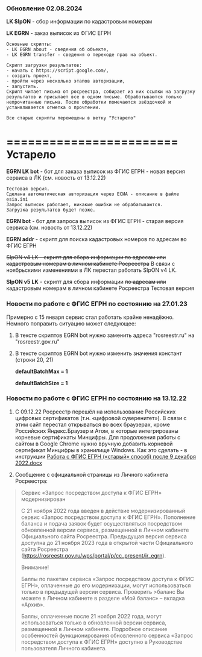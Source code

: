 ### Обновление 02.08.2024

**LK SIpON** - сбор информации по кадастровым номерам

**LK EGRN** - заказ выписок из ФГИС ЕГРН
    
    Основные скрипты:
    - LK EGRN about - сведения об объекте,
    - LK EGRN transfer - сведения о переходе прав на объект.
    
    Скрипт загрузки результатов:
    - начать с https://script.google.com/, 
    - создать проект,
    - пройти через несколько этапов авторизации,
    - запустить.
    Скрипт читает письма от росреестра, собирает из них ссылки на загрузку результатов и присылает все в одном письме. Обработываются только непрочитанные письма. После обработки помечаются звёздочкой и устанвливается отметка о прочтении.

    Все старые скрипты перемещены в ветку "Устарело"

========================
Устарело
========================

**EGRN LK bot** - бот для заказа выписок из ФГИС ЕГРН - новая версия сервиса в ЛК (см. новость от 13.12.22)

    Тестовая версия. 
    Сделана автоматическая авторизация через ЕСИА - описание в файле esia.ini
    Запрос выписок работает, никакие ошибки не обрабатываются. 
    Загрузка результатов будет позже.

**EGRN bot** - бот для запроса выписок из ФГИС ЕГРН - старая версия сервиса (см. новость от 13.12.22)

**EGRN addr** - скрипт для поиска кадастровых номеров по адресам во ФГИС ЕГРН

~~SIpON v4 LK - скрипт для сбора информации по адресам или кадастровым номерам в личном кабинете Росреестра~~
В связи с ноябрьскими изменениями в ЛК перестал работать SIpON v4 LK. 

**SIpON v5 LK** - скрипт для сбора информации ~~по адресам или~~ кадастровым номерам в личном кабинете Росреестра
Тестовая версия


### Новости по работе с ФГИС ЕГРН по состоянию на 27.01.23

Примерно с 15 января сервис стал работать крайне ненадёжно. Немного поправить ситуацию может следующее:
1. В тексте скриптов EGRN bot нужно заменить адреса "rosreestr.ru" на "rosreestr.gov.ru"
2. В тексте скриптов EGRN bot нужно изменить значения констант (строки 20, 21)

    **defaultBatchMax = 1**

    **defaultBatchSize = 1**


### Новости по работе с ФГИС ЕГРН по состоянию на 13.12.22

1. С 09.12.22 Росреестр перешёл на использование Российских цифровых сертификатов (т.н. «цифровой суверенитет»). В связи с этим сайт перестал открываться во всех браузерах, кроме Российских Яндекс.Браузер и Атом, в которые интегрированы корневые сертификаты Минцифры.
Для продолжения работы с сайтом в Google Chrome нужно вручную добавить корневой сертификат Минцифры в хранилище Windows.
Как это сделать - в инструкции [Работа с ФГИС ЕГРН («старый» способ) после 9 декабря 2022.docx](https://github.com/0-6-1-7/rosreestr/blob/master/%D0%A0%D0%B0%D0%B1%D0%BE%D1%82%D0%B0%20%D1%81%20%D0%A4%D0%93%D0%98%D0%A1%20%D0%95%D0%93%D0%A0%D0%9D%20(%C2%AB%D1%81%D1%82%D0%B0%D1%80%D1%8B%D0%B9%C2%BB%20%D1%81%D0%BF%D0%BE%D1%81%D0%BE%D0%B1)%20%D0%BF%D0%BE%D1%81%D0%BB%D0%B5%209%20%D0%B4%D0%B5%D0%BA%D0%B0%D0%B1%D1%80%D1%8F%202022.docx)

2. Сообщение с официальной страницы из Личного кабинета Росреестра:

>Сервис «Запрос посредством доступа к ФГИС ЕГРН» модернизирован
>
>С 21 ноября 2022 года введен в действие модернизированный сервис «Запрос посредством доступа к ФГИС ЕГРН».
>Пополнение баланса и подача заявок будет осуществляться посредством обновленной версии сервиса, размещенной в Личном кабинете Официального сайта Росреестра. Предыдущая версия сервиса доступна до 21 ноября 2023 года в открытой части Официального сайта Росреестра (https://rosreestr.gov.ru/wps/portal/p/cc_present/ir_egrn).
>
>Внимание!
>
>Баллы по пакетам сервиса «Запрос посредством доступа к ФГИС ЕГРН», оплаченные до его модернизации, могут использоваться только в предыдущей версии сервиса. Проверить >баланс Вы можете в Личном кабинете в разделе «Мой баланс» – вкладка «Архив».
>
>Баллы, оплаченные после 21 ноября 2022 года, могут использоваться только в обновленной версии сервиса, размещенной в Личном кабинете.
>Подробное описание особенностей функционирования обновленного сервиса «Запрос посредством доступа к ФГИС ЕГРН» доступно в Руководстве пользователя Личного кабинета.

